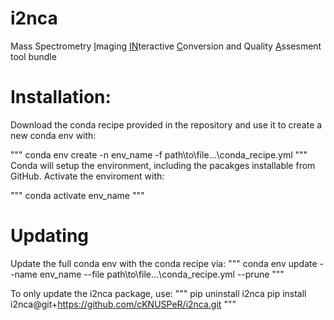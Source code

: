 # i2nca
 Mass Spectrometry <ins>I</ins>maging <ins>IN</ins>teractive  <ins>C</ins>onversion and Quality <ins>A</ins>ssesment tool bundle

# Installation:
Download the conda recipe provided in the repository and use it to create a new conda env with:

"""
conda env create -n env_name -f path\to\file\...\conda_recipe.yml
"""
Conda will setup the environment, including the pacakges installable from GitHub.
Activate the enviroment with:

"""
conda activate env_name
"""

# Updating 

Update the full  conda env with the  conda recipe via:
"""
conda env update --name env_name --file path\to\file\...\conda_recipe.yml --prune
"""

To only update the i2nca package, use:
"""
pip uninstall i2nca
pip install i2nca@git+https://github.com/cKNUSPeR/i2nca.git
"""

